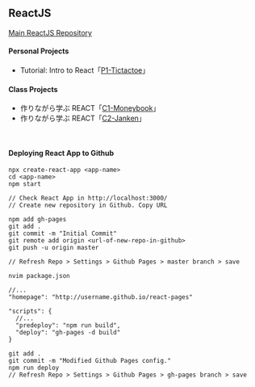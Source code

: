 ## **ReactJS**

[Main ReactJS Repository](https://github.com/s20016/ReactJS)

#### **Personal Projects**
* Tutorial: Intro to React「[P1-Tictactoe](https://github.com/s20016/ReactJS/tree/tictactoe)」

#### **Class Projects**
* 作りながら学ぶ REACT「[C1-Moneybook](https://github.com/s20016/ReactJS/tree/moneybook)」
* 作りながら学ぶ REACT「[C2-Janken](https://github.com/s20016/ReactJS/tree/janken)」

&nbsp;
#### **Deploying React App to Github**
```
npx create-react-app <app-name>
cd <app-name>
npm start

// Check React App in http://localhost:3000/
// Create new repository in Github. Copy URL

npm add gh-pages
git add .
git commit -m "Initial Commit"
git remote add origin <url-of-new-repo-in-github>
git push -u origin master

// Refresh Repo > Settings > Github Pages > master branch > save

```
```
nvim package.json

//...
"homepage": "http://username.github.io/react-pages"

"scripts": {
  //...
  "predeploy": "npm run build",
  "deploy": "gh-pages -d build"
}
```
```
git add .
git commit -m "Modified Github Pages config."
npm run deploy
// Refresh Repo > Settings > Github Pages > gh-pages branch > save
```